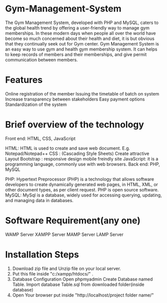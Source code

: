 # Gym-Management-System
The Gym Management System, developed with PHP and MySQL, caters to the global health trend by offering a user-friendly way to manage gym memberships.
In these modern days when people all over the world have become so much concerned about their health and diet, it is but obvious that they continually seek out for Gym center. Gym Management System is an easy way to use gym and health gym membership system. It can helps to keep records of members and their memberships, and give permit communication between members.

# Features
Online registration of the member
Issuing the timetable of batch on system
Increase transparency between stakeholders
Easy payment options
Standardization of the system

# Brief overview of the technology
Front end: HTML, CSS, JavaScript

HTML: HTML is used to create and save web document. E.g. Notepad/Notepad++
CSS : (Cascading Style Sheets) Create attractive Layout
Bootstrap : responsive design mobile freindly site
JavaScript: it is a programming language, commonly use with web browsers.
Back end: PHP, MySQL

PHP: Hypertext Preprocessor (PHP) is a technology that allows software developers to create dynamically generated web pages, in HTML, XML, or other document types, as per client request. PHP is open source software.
MySQL: MySql is a database, widely used for accessing querying, updating, and managing data in databases.

# Software Requirement(any one)
WAMP Server
XAMPP Server
MAMP Server
LAMP Server

# Installation Steps
1. Download zip file and Unzip file on your local server.
2. Put this file inside "c:/xampp/htdocs/" .
3. Database Configuration
Open phpmyadmin
Create Database named Table.
Import database Table.sql from downloaded folder(inside database)
4. Open Your browser put inside "http://localhost/project folder name/"


